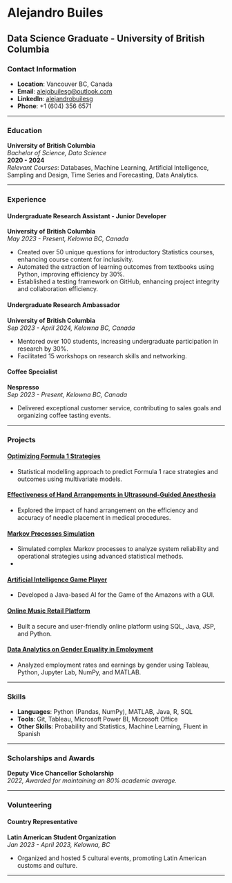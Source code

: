 # Alejandro Builes
## Data Science Graduate - University of British Columbia

### Contact Information
- **Location**: Vancouver BC, Canada
- **Email**: [alejobuilesg@outlook.com](mailto:alejobuilesg@outlook.com)
- **LinkedIn**: [alejandrobuilesg](https://www.linkedin.com/in/alejandrobuilesg)
- **Phone**: +1 (604) 356 6571

---

### Education
**University of British Columbia**  
_Bachelor of Science, Data Science_  
**2020 - 2024**  
*Relevant Courses*: Databases, Machine Learning, Artificial Intelligence, Sampling and Design, Time Series and Forecasting, Data Analytics.

---

### Experience

#### Undergraduate Research Assistant - Junior Developer
**University of British Columbia**  
_May 2023 - Present, Kelowna BC, Canada_
- Created over 50 unique questions for introductory Statistics courses, enhancing course content for inclusivity.
- Automated the extraction of learning outcomes from textbooks using Python, improving efficiency by 30%.
- Established a testing framework on GitHub, enhancing project integrity and collaboration efficiency.

#### Undergraduate Research Ambassador
**University of British Columbia**  
_Sep 2023 - April 2024, Kelowna BC, Canada_
- Mentored over 100 students, increasing undergraduate participation in research by 30%.
- Facilitated 15 workshops on research skills and networking.

#### Coffee Specialist
**Nespresso**  
_Sep 2023 - Present, Kelowna BC, Canada_
- Delivered exceptional customer service, contributing to sales goals and organizing coffee tasting events.

---

### Projects

#### [Optimizing Formula 1 Strategies](DATA_410_Final_Project.pdf)
- Statistical modelling approach to predict Formula 1 race strategies and outcomes using multivariate models.

#### [Effectiveness of Hand Arrangements in Ultrasound-Guided Anesthesia](STAT400_Final_Project.pdf)
- Explored the impact of hand arrangement on the efficiency and accuracy of needle placement in medical procedures.

#### [Markov Processes Simulation](STAT403_Final_Project.pdf)
- Simulated complex Markov processes to analyze system reliability and operational strategies using advanced statistical methods.
- 
#### [Artificial Intelligence Game Player](https://github.com/COSC-322-Team-03/Game-Project)
- Developed a Java-based AI for the Game of the Amazons with a GUI.

#### [Online Music Retail Platform](https://github.com/PatchFact/COSC304_Lab10)
- Built a secure and user-friendly online platform using SQL, Java, JSP, and Python.

#### [Data Analytics on Gender Equality in Employment](https://github.com/ubco-W2021T1-data301/project-group02-project)
- Analyzed employment rates and earnings by gender using Tableau, Python, Jupyter Lab, NumPy, and MATLAB.

---

### Skills
- **Languages**: Python (Pandas, NumPy), MATLAB, Java, R, SQL
- **Tools**: Git, Tableau, Microsoft Power BI, Microsoft Office
- **Other Skills**: Probability and Statistics, Machine Learning, Fluent in Spanish

---

### Scholarships and Awards
**Deputy Vice Chancellor Scholarship**  
_2022, Awarded for maintaining an 80% academic average._

---

### Volunteering
#### Country Representative
**Latin American Student Organization**  
_Jan 2023 - April 2023, Kelowna, BC_
- Organized and hosted 5 cultural events, promoting Latin American customs and culture.

---
